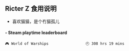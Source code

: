 ## Ricter Z 食用说明
- 喜欢猫猫，是个冇猫孤儿

<!-- steam-box start -->
#### - Steam playtime leaderboard
```text
🎮 World of Warships                 🕘 308 hrs 19 mins
```
<!-- Powered by https://github.com/YouEclipse/steam-box . -->
<!-- steam-box end -->
